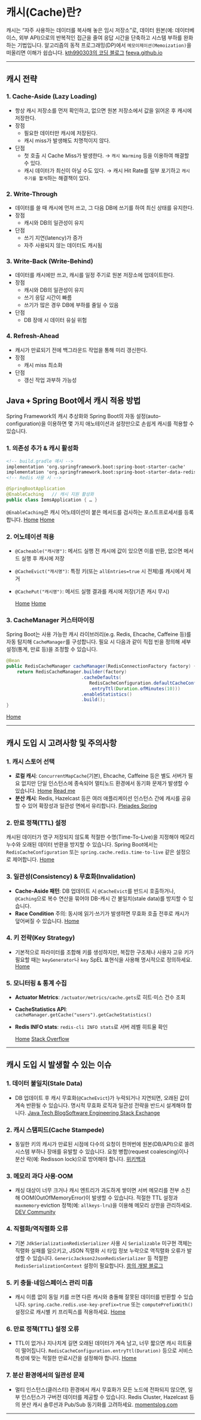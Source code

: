 # **캐시(Cache)란?**

캐시는 “자주 사용하는 데이터를 복사해 놓은 임시 저장소”로, 데이터 원본(예: 데이터베이스, 외부 API)으로의 반복적인 접근을 줄여 응답 시간을 단축하고 시스템 부하를 완화하는 기법입니다. 알고리즘의 동적 프로그래밍(DP)에서 `메모이제이션(Memoization)`을 떠올리면 이해가 쉽습니다. [kth990303의 코딩 블로그](https://kth990303.tistory.com/287?utm_source=chatgpt.com) [feeva.github.io](https://feeva.github.io/posts/%EC%9E%90%EB%B0%94%EC%97%90%EC%84%9C-%EB%8D%B0%EC%9D%B4%ED%84%B0-%EC%BA%90%EC%8B%9C-%EA%B5%AC%ED%98%84%ED%95%98%EA%B8%B0/?utm_source=chatgpt.com)

---

## **캐시 전략**

### **1. Cache-Aside (Lazy Loading)**

- 항상 캐시 저장소를 먼저 확인하고, 없으면 원본 저장소에서 값을 읽어온 후 캐시에 저장한다.
- 장점
  - 필요한 데이터만 캐시에 저장된다.
  - 캐시 miss가 발생해도 치명적이지 않다.
- 단점
  - 첫 호출 시 Cache Miss가 발생한다. → `캐시 Warming` 등을 이용하여 해결할 수 있다.
  - 캐시 데이터가 최신이 아닐 수도 있다. → 캐시 Hit Rate를 일부 포기하고 `캐시 주기를 짧게`하는 해결책이 있다.

### **2. Write-Through**

- 데이터를 쓸 때 캐시에 먼저 쓰고, 그 다음 DB에 쓰기를 하여 최신 상태를 유지한다.
- 장점
  - 캐시와 DB의 일관성이 유지
- 단점
  - 쓰기 지연(latency)가 증가
  - 자주 사용되지 않는 데이터도 캐시됨

### **3. Write-Back (Write-Behind)**

- 데이터를 캐시에만 쓰고, 캐시를 일정 주기로 원본 저장소에 업데이트한다.
- 장점
  - 캐시와 DB의 일관성이 유지
  - 쓰기 응답 시간이 빠름
  - 쓰기가 많은 경우 DB에 부하를 줄일 수 있음
- 단점
  - DB 장애 시 데이터 유실 위험

### **4. Refresh-Ahead**

- 캐시가 만료되기 전에 백그라운드 작업을 통해 미리 갱신한다.
- 장점
  - 캐시 miss 최소화
- 단점
  - 갱신 작업 과부하 가능성

## **Java + Spring Boot에서 캐시 적용 방법**

Spring Framework의 캐시 추상화와 Spring Boot의 자동 설정(auto-configuration)을 이용하면 몇 가지 애노테이션과 설정만으로 손쉽게 캐시를 적용할 수 있습니다.

### **1. 의존성 추가 & 캐시 활성화**

```xml
<!-- build.gradle 예시 -->
implementation 'org.springframework.boot:spring-boot-starter-cache'
implementation 'org.springframework.boot:spring-boot-starter-data-redis'  
<!-- Redis 사용 시 -->
```

```java
@SpringBootApplication
@EnableCaching   // 캐시 지원 활성화
public class IemsApplication { … }
```

`@EnableCaching`은 캐시 어노테이션이 붙은 메서드를 검사하는 포스트프로세서를 등록합니다. [Home](https://spring.io/guides/gs/caching?utm_source=chatgpt.com) [Home](https://docs.spring.io/spring-boot/reference/io/caching.html?utm_source=chatgpt.com)

### **2. 어노테이션 적용**

- `@Cacheable("캐시명")`: 메서드 실행 전 캐시에 값이 있으면 이를 반환, 없으면 메서드 실행 후 캐시에 저장
- `@CacheEvict("캐시명")`: 특정 키(또는 `allEntries=true` 시 전체)를 캐시에서 제거
- `@CachePut("캐시명")`: 메서드 실행 결과를 캐시에 저장(기존 캐시 무시)

  [Home](https://docs.spring.io/spring-framework/reference/integration/cache/annotations.html?utm_source=chatgpt.com) [Home](https://docs.spring.io/spring-framework/docs/current/javadoc-api/org/springframework/cache/annotation/Cacheable.html?utm_source=chatgpt.com)


### **3. CacheManager 커스터마이징**

Spring Boot는 사용 가능한 캐시 라이브러리(e.g. Redis, Ehcache, Caffeine 등)를 자동 탐지해 `CacheManager`를 구성합니다. 필요 시 다음과 같이 직접 빈을 정의해 세부 설정(통계, 만료 등)을 조정할 수 있습니다.

```java
@Bean
public RedisCacheManager cacheManager(RedisConnectionFactory factory) {
    return RedisCacheManager.builder(factory)
                            .cacheDefaults(
                               RedisCacheConfiguration.defaultCacheConfig()
                               .entryTtl(Duration.ofMinutes(10)))
                            .enableStatistics()
                            .build();
}

```

[Home](https://docs.spring.io/spring-boot/reference/io/caching.html?utm_source=chatgpt.com)

---

## **캐시 도입 시 고려사항 및 주의사항**

### **1. 캐시 스토어 선택**

- **로컬 캐시**: `ConcurrentMapCache`(기본), Ehcache, Caffeine 등은 별도 서버가 필요 없지만 단일 인스턴스에 종속되어 멀티노드 환경에서 동기화 문제가 발생할 수 있습니다. [Home](https://spring.io/guides/gs/caching/?utm_source=chatgpt.com) [Read me](https://juhi.tistory.com/66?utm_source=chatgpt.com)
- **분산 캐시**: Redis, Hazelcast 등은 여러 애플리케이션 인스턴스 간에 캐시를 공유할 수 있어 확장성과 일관성 면에서 유리합니다. [Pleiades Spring](https://spring.pleiades.io/spring-boot/reference/io/caching.html?utm_source=chatgpt.com)

### **2. 만료 정책(TTL) 설정**

캐시된 데이터가 영구 저장되지 않도록 적절한 수명(Time-To-Live)을 지정해야 메모리 누수와 오래된 데이터 반환을 방지할 수 있습니다. Spring Boot에서는 `RedisCacheConfiguration` 또는 `spring.cache.redis.time-to-live` 같은 설정으로 제어합니다. [Home](https://docs.spring.io/spring-boot/reference/io/caching.html?utm_source=chatgpt.com)

### 3. **일관성(Consistency) & 무효화(Invalidation)**

- **Cache-Aside 패턴**: DB 업데이트 시 `@CacheEvict`를 반드시 호출하거나, `@Caching`으로 복수 연산을 묶어야 DB-캐시 간 불일치(stale data)를 방지할 수 있습니다.
- **Race Condition** 주의: 동시에 읽기·쓰기가 발생하면 무효화 호출 전후로 캐시가 덮어써질 수 있습니다. [Home](https://docs.spring.io/spring-framework/reference/integration/cache/annotations.html?utm_source=chatgpt.com)

### 4. **키 전략(Key Strategy)**

- 기본적으로 파라미터를 조합해 키를 생성하지만, 복잡한 구조체나 사용자 고유 키가 필요할 때는 `keyGenerator`나 `key` SpEL 표현식을 사용해 명시적으로 정의하세요. [Home](https://docs.spring.io/spring-framework/docs/current/javadoc-api/org/springframework/cache/annotation/Cacheable.html?utm_source=chatgpt.com)

### 5. **모니터링 & 통계 수집**

- **Actuator Metrics**: `/actuator/metrics/cache.gets`로 히트·미스 건수 조회
- **CacheStatistics API**: `cacheManager.getCache("users").getCacheStatistics()`
- **Redis INFO stats**: `redis-cli INFO stats`로 서버 레벨 히트율 확인

  [Home](https://docs.spring.io/spring-boot/api/rest/actuator/caches.html?utm_source=chatgpt.com) [Stack Overflow](https://stackoverflow.com/questions/62065084/spring-boot-2-actuator-cache-metrics?utm_source=chatgpt.com)


---

## **캐시 도입 시 발생할 수 있는 이슈**

### 1. **데이터 불일치(Stale Data)**

- DB 업데이트 후 캐시 무효화(`@CacheEvict`)가 누락되거나 지연되면, 오래된 값이 계속 반환될 수 있습니다. 명시적 무효화 로직과 일관성 전략을 반드시 설계해야 합니다. [Java Tech Blog](https://javanexus.com/blog/avoiding-spring-boot-cache-pitfalls?utm_source=chatgpt.com)[Software Engineering Stack Exchange](https://softwareengineering.stackexchange.com/questions/334028/possibility-of-stale-data-in-cache-aside-pattern?utm_source=chatgpt.com)

### 2. **캐시 스탬피드(Cache Stampede)**

- 동일한 키의 캐시가 만료된 시점에 다수의 요청이 한꺼번에 원본(DB/API)으로 쏠려 시스템 부하나 장애를 유발할 수 있습니다. 요청 병합(request coalescing)이나 분산 락(예: Redisson lock)으로 방어해야 합니다. [위키백과](https://en.wikipedia.org/wiki/Cache_stampede?utm_source=chatgpt.com)

### 3. **메모리 과다 사용·OOM**

- 캐싱 대상이 너무 크거나 캐시 엔트리가 과도하게 쌓이면 서버 메모리를 전부 소진해 OOM(OutOfMemoryError)이 발생할 수 있습니다. 적절한 TTL 설정과 `maxmemory`·eviction 정책(예: `allkeys-lru`)을 이용해 메모리 상한을 관리하세요. [DEV Community](https://dev.to/matheusmartinello/improving-backend-performance-with-caching-in-spring-boot-2pka?utm_source=chatgpt.com)

### 4. **직렬화/역직렬화 오류**

- 기본 `JdkSerializationRedisSerializer` 사용 시 `Serializable` 미구현 객체는 직렬화 실패를 일으키고, JSON 직렬화 시 타입 정보 누락으로 역직렬화 오류가 발생할 수 있습니다. `GenericJackson2JsonRedisSerializer` 등 적절한 `RedisSerializationContext` 설정이 필요합니다. [쏭의 개발 블로그](https://dev-ssongu1.tistory.com/62?utm_source=chatgpt.com)

### 5. **키 충돌·네임스페이스 관리 미흡**

- 캐시 이름 없이 동일 키를 쓰면 다른 캐시와 충돌해 잘못된 데이터를 반환할 수 있습니다. `spring.cache.redis.use-key-prefix=true` 또는 `computePrefixWith()` 설정으로 캐시별 키 프리픽스를 적용하세요. [Home](https://docs.spring.io/spring-boot/reference/io/caching.html?utm_source=chatgpt.com)

### 6. **만료 정책(TTL) 설정 오류**

- TTL이 없거나 지나치게 길면 오래된 데이터가 계속 남고, 너무 짧으면 캐시 히트율이 떨어집니다. `RedisCacheConfiguration.entryTtl(Duration)` 등으로 서비스 특성에 맞는 적절한 만료시간을 설정해야 합니다. [Home](https://docs.spring.io/spring-boot/reference/io/caching.html?utm_source=chatgpt.com)

### 7. **분산 환경에서의 일관성 문제**

- 멀티 인스턴스(클러스터) 환경에서 캐시 무효화가 모든 노드에 전파되지 않으면, 일부 인스턴스가 구버전 데이터를 제공할 수 있습니다. Redis Cluster, Hazelcast 등의 분산 캐시 솔루션과 Pub/Sub 동기화를 고려하세요. [momentslog.com](https://www.momentslog.com/development/web-backend/cache-conundrums-solving-cache-invalidation-challenges-in-spring-boot?utm_source=chatgpt.com)

---